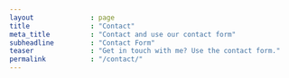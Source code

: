 ```yaml
---
layout              : page
title               : "Contact"
meta_title          : "Contact and use our contact form"
subheadline         : "Contact Form"
teaser              : "Get in touch with me? Use the contact form."
permalink           : "/contact/"
---
```

<!-- The text here below is called with the  "{content}"  variable (missing 1 extra brace on each side): -->
<!-- If you need a fabulous contact form for your website, I suggest you use the free version of [Wufoo](http://www.wufoo.com/) -->